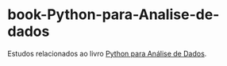 # book-Python-para-Analise-de-dados
Estudos relacionados ao livro [Python para Análise de Dados](https://www.amazon.com.br/Python-Para-An%C3%A1lise-Dados-Tratamento/dp/8575226479/ref=asc_df_8575226479/?tag=googleshopp00-20&linkCode=df0&hvadid=379739109739&hvpos=&hvnetw=g&hvrand=10573151550381564025&hvpone=&hvptwo=&hvqmt=&hvdev=c&hvdvcmdl=&hvlocint=&hvlocphy=1031697&hvtargid=pla-812784633558&psc=1).
